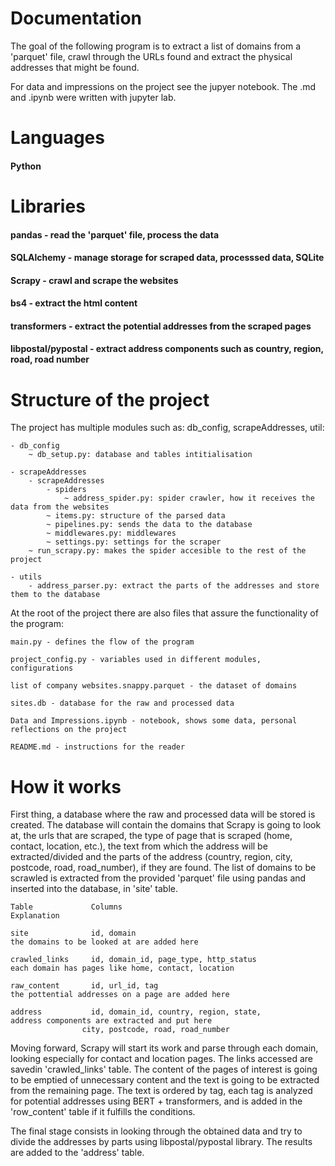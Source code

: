 # Documentation

The goal of the following program is to extract a list of domains from a 'parquet' file, crawl through the URLs found and extract the physical addresses that might be found.

For data and impressions on the project see the jupyer notebook. The .md and .ipynb were written with jupyter lab.
# Languages

#### __Python__

# Libraries

#### __pandas__ - read the 'parquet' file, process the data
#### __SQLAlchemy__ - manage storage for scraped data, processsed data, SQLite
#### __Scrapy__ - crawl and scrape the websites
#### __bs4__ - extract the html content
#### __transformers__ - extract the potential addresses from the scraped pages
#### __libpostal/pypostal__ - extract address components such as country, region, road, road number

# Structure of the project

The project has multiple modules such as: db_config, scrapeAddresses, util:

    - db_config
        ~ db_setup.py: database and tables intitialisation

    - scrapeAddresses
        - scrapeAddresses
            - spiders
                ~ address_spider.py: spider crawler, how it receives the data from the websites
            ~ items.py: structure of the parsed data
            ~ pipelines.py: sends the data to the database
            ~ middlewares.py: middlewares
            ~ settings.py: settings for the scraper
        ~ run_scrapy.py: makes the spider accesible to the rest of the project

    - utils
        - address_parser.py: extract the parts of the addresses and store them to the database  

At the root of the project there are also files that assure the functionality of the program:

    main.py - defines the flow of the program
    
    project_config.py - variables used in different modules, configurations
    
    list of company websites.snappy.parquet - the dataset of domains

    sites.db - database for the raw and processed data

    Data and Impressions.ipynb - notebook, shows some data, personal reflections on the project 
    
    README.md - instructions for the reader
    
# How it works
First thing, a database where the raw and processed data will be stored is created. The database will contain the domains that Scrapy is going to look at, the urls that are scraped, the type of page that is scraped (home, contact, location, etc.), the text from which the address will be extracted/divided and the parts of the address (country, region, city, postcode, road, road_number), if they are found. The list of domains to be scrawled is extracted from the provided 'parquet' file using pandas and inserted into the database, in 'site' table.
    
    Table             Columns                                           Explanation
    
    site              id, domain                                        the domains to be looked at are added here                     
    
    crawled_links     id, domain_id, page_type, http_status             each domain has pages like home, contact, location
    
    raw_content       id, url_id, tag                                   the pottential addresses on a page are added here

    address           id, domain_id, country, region, state,            address components are extracted and put here
                    city, postcode, road, road_number
    
Moving forward, Scrapy will start its work and parse through each domain, looking especially for contact and location pages. The links accessed are savedin 'crawled_links' table. The content of the pages of interest is going to be emptied of unnecessary content and the text is going to be extracted from the remaining page. The text is ordered by tag, each tag is analyzed for potential addresses using BERT + transformers, and is added in the 'row_content' table if it fulfills the conditions.

The final stage consists in looking through the obtained data and try to divide the addresses by parts using libpostal/pypostal library. The results are added to the 'address' table.